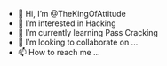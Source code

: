 - 👋 Hi, I’m @TheKingOfAttitude
- 👀 I’m interested in Hacking
- 🌱 I’m currently learning Pass Cracking
- 💞️ I’m looking to collaborate on ...
- 📫 How to reach me ...

<!---
TheKingOfAttitude/TheKingOfAttitude is a ✨ special ✨ repository because its `README.md` (this file) appears on your GitHub profile.
You can click the Preview link to take a look at your changes.
--->

